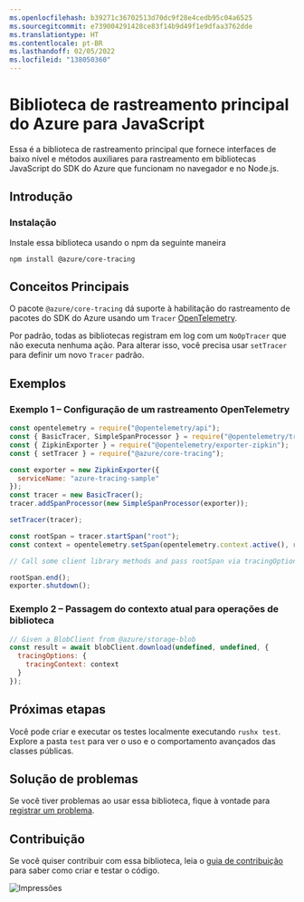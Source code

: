 ```yaml
---
ms.openlocfilehash: b39271c36702513d70dc9f28e4cedb95c04a6525
ms.sourcegitcommit: e739004291428ce83f14b9d49f1e9dfaa3762dde
ms.translationtype: HT
ms.contentlocale: pt-BR
ms.lasthandoff: 02/05/2022
ms.locfileid: "138050360"
---
```

# <a name="azure-core-tracing-library-for-javascript"></a>Biblioteca de rastreamento principal do Azure para JavaScript

Essa é a biblioteca de rastreamento principal que fornece interfaces de baixo nível e métodos auxiliares para rastreamento em bibliotecas JavaScript do SDK do Azure que funcionam no navegador e no Node.js.

## <a name="getting-started"></a>Introdução

### <a name="installation"></a>Instalação

Instale essa biblioteca usando o npm da seguinte maneira

```
npm install @azure/core-tracing
```

## <a name="key-concepts"></a>Conceitos Principais

O pacote `@azure/core-tracing` dá suporte à habilitação do rastreamento de pacotes do SDK do Azure usando um `Tracer` [OpenTelemetry](https://opentelemetry.io/).

Por padrão, todas as bibliotecas registram em log com um `NoOpTracer` que não executa nenhuma ação.
Para alterar isso, você precisa usar `setTracer` para definir um novo `Tracer` padrão.

## <a name="examples"></a>Exemplos

### <a name="example-1---setting-an-opentelemetry-tracer"></a>Exemplo 1 – Configuração de um rastreamento OpenTelemetry

```js
const opentelemetry = require("@opentelemetry/api");
const { BasicTracer, SimpleSpanProcessor } = require("@opentelemetry/tracing");
const { ZipkinExporter } = require("@opentelemetry/exporter-zipkin");
const { setTracer } = require("@azure/core-tracing");

const exporter = new ZipkinExporter({
  serviceName: "azure-tracing-sample"
});
const tracer = new BasicTracer();
tracer.addSpanProcessor(new SimpleSpanProcessor(exporter));

setTracer(tracer);

const rootSpan = tracer.startSpan("root");
const context = opentelemetry.setSpan(opentelemetry.context.active(), rootSpan);

// Call some client library methods and pass rootSpan via tracingOptions.

rootSpan.end();
exporter.shutdown();
```

### <a name="example-2---passing-current-context-to-library-operations"></a>Exemplo 2 – Passagem do contexto atual para operações de biblioteca

```js
// Given a BlobClient from @azure/storage-blob
const result = await blobClient.download(undefined, undefined, {
  tracingOptions: {
    tracingContext: context
  }
});
```

## <a name="next-steps"></a>Próximas etapas

Você pode criar e executar os testes localmente executando `rushx test`. Explore a pasta `test` para ver o uso e o comportamento avançados das classes públicas.

## <a name="troubleshooting"></a>Solução de problemas

Se você tiver problemas ao usar essa biblioteca, fique à vontade para [registrar um problema](https://github.com/Azure/azure-sdk-for-js/issues/new).

## <a name="contributing"></a>Contribuição

Se você quiser contribuir com essa biblioteca, leia o [guia de contribuição](https://github.com/Azure/azure-sdk-for-js/blob/main/CONTRIBUTING.md) para saber como criar e testar o código.

![Impressões](https://azure-sdk-impressions.azurewebsites.net/api/impressions/azure-sdk-for-js%2Fsdk%2Fcore%2Fcore-tracing%2FREADME.png)
